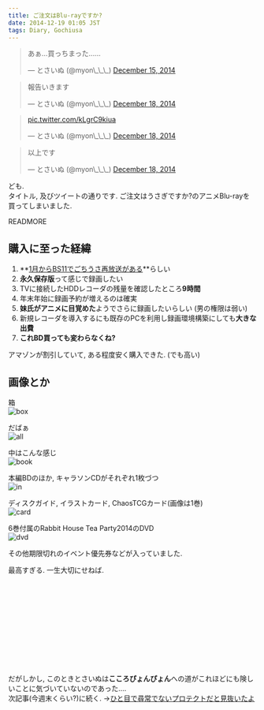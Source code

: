 ```yaml
---
title: ご注文はBlu-rayですか?
date: 2014-12-19 01:05 JST
tags: Diary, Gochiusa
---
```


<blockquote class="twitter-tweet" lang="en"><p>あぁ...買っちまった......</p>&mdash; とさいぬ (@myon\_\_\_) <a href="https://twitter.com/myon___/status/544401154763800576">December 15, 2014</a></blockquote>
<script async src="//platform.twitter.com/widgets.js" charset="utf-8"></script>

<blockquote class="twitter-tweet" lang="en"><p>報告いきます</p>&mdash; とさいぬ (@myon\_\_\_) <a href="https://twitter.com/myon___/status/545500744103653377">December 18, 2014</a></blockquote>
<script async src="//platform.twitter.com/widgets.js" charset="utf-8"></script>

<blockquote class="twitter-tweet" lang="en"><p><a href="http://t.co/kLgrC9kiua">pic.twitter.com/kLgrC9kiua</a></p>&mdash; とさいぬ (@myon\_\_\_) <a href="https://twitter.com/myon___/status/545500819198459904">December 18, 2014</a></blockquote>
<script async src="//platform.twitter.com/widgets.js" charset="utf-8"></script>

<blockquote class="twitter-tweet" lang="en"><p>以上です</p>&mdash; とさいぬ (@myon\_\_\_) <a href="https://twitter.com/myon___/status/545500835673694209">December 18, 2014</a></blockquote>
<script async src="//platform.twitter.com/widgets.js" charset="utf-8"></script>

ども.  
タイトル, 及びツイートの通りです. ご注文はうさぎですか?のアニメBlu-rayを買ってしまいました.

READMORE

## 購入に至った経緯

1. **[1月からBS11でごちうさ再放送がある](http://www.gochiusa.com/news/hp0001/index02610000.html)**らしい
2. **永久保存版**って感じで録画したい
3. TVに接続したHDDレコーダの残量を確認したところ**9時間**
4. 年末年始に録画予約が増えるのは確実
5. **妹氏がアニメに目覚めた**ようでさらに録画したいらしい (男の権限は弱い)
6. 新規レコーダを導入するにも既存のPCを利用し録画環境構築にしても**大きな出費**
7. **これBD買っても変わらなくね?**

アマゾンが割引していて, ある程度安く購入できた. (でも高い)

## 画像とか

箱  
![box](https://lh5.googleusercontent.com/-xLeU9vuHx94/VJLfdpF8dEI/AAAAAAAADx4/5sVGiLeMAyA/s640/IMG_2634.JPG)

だばぁ  
![all](https://lh3.googleusercontent.com/-5EQiHCee7tI/VJLepu-CI-I/AAAAAAAADxE/TqA0aohOCFA/s640/IMG_2626.JPG)

中はこんな感じ  
![book](https://lh6.googleusercontent.com/-fmwq5S4FGUI/VJLe4FsborI/AAAAAAAADxU/swZEI7XTk3c/s640/IMG_2627.JPG)

本編BDのほか, キャラソンCDがそれぞれ1枚づつ  
![in](https://lh3.googleusercontent.com/-SxQ11_GA7l8/VJLkE-EdtfI/AAAAAAAADyI/0TnSOfSVgjA/s640/IMG_2637.JPG)

ディスクガイド, イラストカード, ChaosTCGカード(画像は1巻)  
![card](https://lh6.googleusercontent.com/-kc8EgFprJYs/VJLfSul5JUI/AAAAAAAADxo/HOt3Rody0P4/s640/IMG_2631.JPG)

6巻付属のRabbit House Tea Party2014のDVD  
![dvd](https://lh3.googleusercontent.com/-bSdsT_i8m6k/VJLfVd7fvfI/AAAAAAAADxw/DbHS1wgl_NY/s640/IMG_2633.JPG)

その他期限切れのイベント優先券などが入っていました.

最高すぎる. 一生大切にせねば.

&nbsp;

&nbsp;

&nbsp;

&nbsp;

&nbsp;

&nbsp;

だがしかし, このときとさいぬは**こころぴょんぴょん**への道がこれほどにも険しいことに気づいていないのであった....  
次記事(今週末くらい?)に続く. →[ひと目で尋常でないプロテクトだと見抜いたよ](/blog/2014-12-20/fu_k_power_dvd/)
